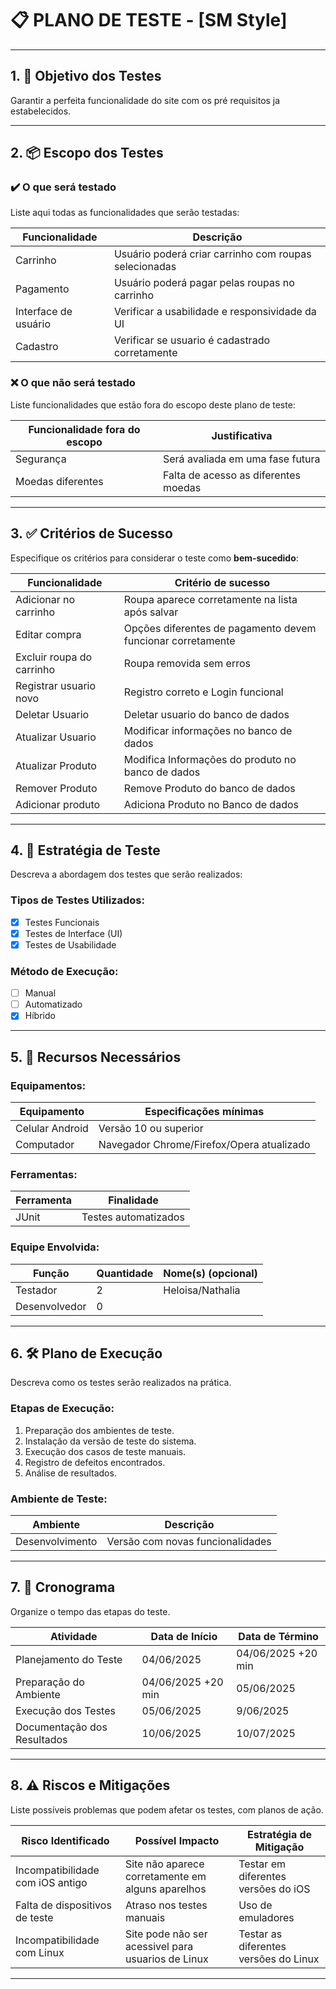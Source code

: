 # 📋 PLANO DE TESTE - [SM Style]

---

## 1. 🎯 Objetivo dos Testes

Garantir a perfeita funcionalidade do site com os pré requisitos ja estabelecidos.

---

## 2. 📦 Escopo dos Testes

### ✔️ O que será testado

Liste aqui todas as funcionalidades que serão testadas:

| Funcionalidade               | Descrição                                        |
|-----------------------------|--------------------------------------------------|
| Carrinho                    | Usuário poderá criar carrinho com roupas selecionadas|
| Pagamento                   | Usuário poderá pagar pelas roupas no carrinho        |
| Interface de usuário        | Verificar a usabilidade e responsividade da UI       |
| Cadastro                    | Verificar se usuario é cadastrado corretamente       |

### ❌ O que **não** será testado

Liste funcionalidades que estão fora do escopo deste plano de teste:

| Funcionalidade fora do escopo  | Justificativa                            |
|-------------------------------|-------------------------------------------|
| Segurança                      | Será avaliada em uma fase futura         |
| Moedas diferentes              | Falta de acesso as diferentes moedas     |

---

## 3. ✅ Critérios de Sucesso

Especifique os critérios para considerar o teste como **bem-sucedido**:

| Funcionalidade           | Critério de sucesso                                 |
|--------------------------|-----------------------------------------------------|
| Adicionar no carrinho    | Roupa aparece corretamente na lista após salvar     |
| Editar compra            | Opções diferentes de pagamento devem funcionar corretamente|
| Excluir roupa do carrinho| Roupa removida sem erros                           |
| Registrar usuario novo   | Registro correto e Login funcional                 |
| Deletar Usuario          | Deletar usuario do banco de dados                  |
| Atualizar Usuario        | Modificar informações no banco de dados            |
| Atualizar Produto        | Modifica Informações do produto no banco de dados  |
| Remover Produto          | Remove Produto do banco de dados                   |
| Adicionar produto        | Adiciona Produto no Banco de dados                 |

---

## 4. 🧪 Estratégia de Teste

Descreva a abordagem dos testes que serão realizados:

### Tipos de Testes Utilizados:

- [x] Testes Funcionais
- [x] Testes de Interface (UI)
- [x] Testes de Usabilidade

### Método de Execução:

- [ ] Manual
- [ ] Automatizado
- [x] Híbrido

---

## 5. 🧰 Recursos Necessários

### Equipamentos:

| Equipamento        | Especificações mínimas                     |
|--------------------|--------------------------------------------|
|  Celular Android   | Versão 10 ou superior                      |
|  Computador        | Navegador Chrome/Firefox/Opera atualizado  |

### Ferramentas:

| Ferramenta             | Finalidade                             |
|------------------------|----------------------------------------|
|     JUnit              | Testes automatizados                   |

### Equipe Envolvida:

| Função                 | Quantidade | Nome(s) (opcional)       |
|------------------------|------------|--------------------------|
| Testador               |      2      |  Heloisa/Nathalia       |
| Desenvolvedor          |      0      |                         |


---

## 6. 🛠️ Plano de Execução

Descreva como os testes serão realizados na prática.

### Etapas de Execução:

1. Preparação dos ambientes de teste.
2. Instalação da versão de teste do sistema.
3. Execução dos casos de teste manuais.
4. Registro de defeitos encontrados.
5. Análise de resultados.

### Ambiente de Teste:

| Ambiente               | Descrição                                     |
|------------------------|-----------------------------------------------|
| Desenvolvimento        | Versão com novas funcionalidades              |

---

## 7. 📆 Cronograma

Organize o tempo das etapas do teste.

| Atividade                  | Data de Início | Data de Término |
|---------------------------|----------------|-----------------|
| Planejamento do Teste     |   04/06/2025   |04/06/2025 +20 min|
| Preparação do Ambiente    |04/06/2025 +20 min| 05/06/2025    |
| Execução dos Testes       |    05/06/2025  | 9/06/2025       |
| Documentação dos Resultados|   10/06/2025  |    10/07/2025   |

---

## 8. ⚠️ Riscos e Mitigações

Liste possíveis problemas que podem afetar os testes, com planos de ação.

| Risco Identificado                      | Possível Impacto                   | Estratégia de Mitigação                     |
|----------------------------------------|-----------------------------------|---------------------------------------------|
| Incompatibilidade com iOS antigo   | Site não aparece corretamente em alguns aparelhos | Testar em diferentes versões do iOS|
| Falta de dispositivos de teste     | Atraso nos testes manuais         | Uso de emuladores                               |
| Incompatibilidade com Linux        | Site pode não ser acessivel para usuarios de Linux | Testar as diferentes versões do Linux|

---
